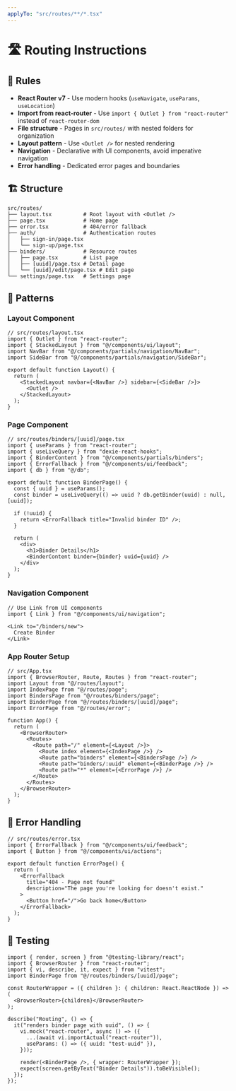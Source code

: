 ```yaml
---
applyTo: "src/routes/**/*.tsx"
---
```


# 🛣️ Routing Instructions

## 📏 Rules

- **React Router v7** - Use modern hooks (`useNavigate`, `useParams`, `useLocation`)
- **Import from react-router** - Use `import { Outlet } from "react-router"` instead of `react-router-dom`
- **File structure** - Pages in `src/routes/` with nested folders for organization
- **Layout pattern** - Use `<Outlet />` for nested rendering
- **Navigation** - Declarative with UI components, avoid imperative navigation
- **Error handling** - Dedicated error pages and boundaries

## 🏗️ Structure

```
src/routes/
├── layout.tsx          # Root layout with <Outlet />
├── page.tsx            # Home page
├── error.tsx           # 404/error fallback
├── auth/               # Authentication routes
│   ├── sign-in/page.tsx
│   └── sign-up/page.tsx
├── binders/            # Resource routes
│   ├── page.tsx        # List page
│   ├── [uuid]/page.tsx # Detail page  
│   └── [uuid]/edit/page.tsx # Edit page
└── settings/page.tsx   # Settings page
```

## 🎯 Patterns

### Layout Component
```tsx
// src/routes/layout.tsx
import { Outlet } from "react-router";
import { StackedLayout } from "@/components/ui/layout";
import NavBar from "@/components/partials/navigation/NavBar";
import SideBar from "@/components/partials/navigation/SideBar";

export default function Layout() {
  return (
    <StackedLayout navbar={<NavBar />} sidebar={<SideBar />}>
      <Outlet />
    </StackedLayout>
  );
}
```

### Page Component
```tsx
// src/routes/binders/[uuid]/page.tsx
import { useParams } from "react-router";
import { useLiveQuery } from "dexie-react-hooks";
import { BinderContent } from "@/components/partials/binders";
import { ErrorFallback } from "@/components/ui/feedback";
import { db } from "@/db";

export default function BinderPage() {
  const { uuid } = useParams();
  const binder = useLiveQuery(() => uuid ? db.getBinder(uuid) : null, [uuid]);
  
  if (!uuid) {
    return <ErrorFallback title="Invalid binder ID" />;
  }
  
  return (
    <div>
      <h1>Binder Details</h1>
      <BinderContent binder={binder} uuid={uuid} />
    </div>
  );
}
```

### Navigation Component
```tsx
// Use Link from UI components
import { Link } from "@/components/ui/navigation";

<Link to="/binders/new">
  Create Binder
</Link>
```

### App Router Setup
```tsx
// src/App.tsx
import { BrowserRouter, Route, Routes } from "react-router";
import Layout from "@/routes/layout";
import IndexPage from "@/routes/page";
import BindersPage from "@/routes/binders/page";
import BinderPage from "@/routes/binders/[uuid]/page";
import ErrorPage from "@/routes/error";

function App() {
  return (
    <BrowserRouter>
      <Routes>
        <Route path="/" element={<Layout />}>
          <Route index element={<IndexPage />} />
          <Route path="binders" element={<BindersPage />} />
          <Route path="binders/:uuid" element={<BinderPage />} />
          <Route path="*" element={<ErrorPage />} />
        </Route>
      </Routes>
    </BrowserRouter>
  );
}
```

## 🚨 Error Handling

```tsx
// src/routes/error.tsx
import { ErrorFallback } from "@/components/ui/feedback";
import { Button } from "@/components/ui/actions";

export default function ErrorPage() {
  return (
    <ErrorFallback 
      title="404 - Page not found"
      description="The page you're looking for doesn't exist."
    >
      <Button href="/">Go back home</Button>
    </ErrorFallback>
  );
}
```

## 🧪 Testing

```tsx
import { render, screen } from "@testing-library/react";
import { BrowserRouter } from "react-router";
import { vi, describe, it, expect } from "vitest";
import BinderPage from "@/routes/binders/[uuid]/page";

const RouterWrapper = ({ children }: { children: React.ReactNode }) => (
  <BrowserRouter>{children}</BrowserRouter>
);

describe("Routing", () => {
  it("renders binder page with uuid", () => {
    vi.mock("react-router", async () => ({
      ...(await vi.importActual("react-router")),
      useParams: () => ({ uuid: "test-uuid" }),
    }));

    render(<BinderPage />, { wrapper: RouterWrapper });
    expect(screen.getByText("Binder Details")).toBeVisible();
  });
});
```